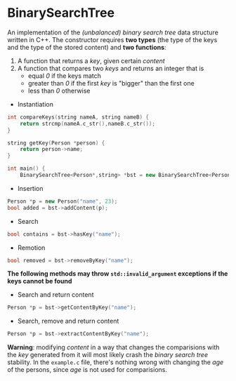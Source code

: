 # BinarySearchTree
An implementation of the *(unbalanced) binary search tree* data structure written in C++. The constructor requires **two types** (the type of the keys and the type of the stored content) and **two functions**:
1. A function that returns a *key*, given certain *content*
2. A function that compares two *keys* and returns an integer that is
   * equal *0* if the keys match
   * greater than *0* if the first *key* is "bigger" than the first one
   * less than *0* otherwise
* Instantiation
```cpp
int compareKeys(string nameA, string nameB) {
	return strcmp(nameA.c_str(),nameB.c_str());
}

string getKey(Person *person) {
	return person->name;
}

int main() {
	BinarySearchTree<Person*,string> *bst = new BinarySearchTree<Person*,string>(getKey,compareKeys);
```
* Insertion
```cpp
Person *p = new Person("name", 23);
bool added = bst->addContent(p);
```
* Search
```cpp
bool contains = bst->hasKey("name");
```
* Remotion
```cpp
bool removed = bst->removeByKey("name");
```
**The following methods may throw `std::invalid_argument` exceptions if the keys cannot be found**
* Search and return content
```cpp
Person *p = bst->getContentByKey("name");
```
* Search, remove and return content
```cpp
Person *p = bst->extractContentByKey("name");
```
**Warning**: modifying *content* in a way that changes the comparisions with the *key* generated from it will most likely crash the *binary search tree* stability. In the `example.c` file, there's nothing wrong with changing the *age* of the persons, since *age* is not used for comparisions.
